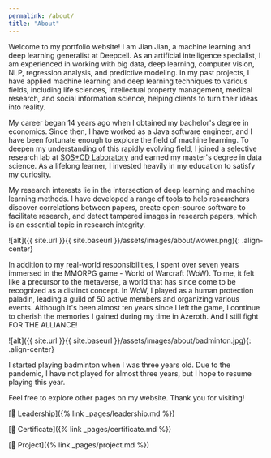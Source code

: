```yaml
---
permalink: /about/
title: "About"
---
```


Welcome to my portfolio website! I am Jian Jian, a machine learning and deep learning generalist at Deepcell. As an artificial intelligence specialist, I am experienced in working with big data, deep learning, computer vision, NLP, regression analysis, and predictive modeling. In my past projects, I have applied machine learning and deep learning techniques to various fields, including life sciences, intellectual property management, medical research, and social information science, helping clients to turn their ideas into reality. 

My career began 14 years ago when I obtained my bachelor's degree in economics. Since then, I have worked as a Java software engineer, and I have been fortunate enough to explore the field of machine learning. To deepen my understanding of this rapidly evolving field, I joined a selective research lab at <a href="https://scienceofscience.org/people/">SOS+CD Laboratory</a> and earned my master's degree in data science. As a lifelong learner, I invested heavily in my education to satisfy my curiosity. 

My research interests lie in the intersection of deep learning and machine learning methods. I have developed a range of tools to help researchers discover correlations between papers, create open-source software to facilitate research, and detect tampered images in research papers, which is an essential topic in research integrity.  

![alt]({{ site.url }}{{ site.baseurl }}/assets/images/about/wower.png){: .align-center}

In addition to my real-world responsibilities, I spent over seven years immersed in the MMORPG game - World of Warcraft (WoW). To me, it felt like a precursor to the metaverse, a world that has since come to be recognized as a distinct concept. In WoW, I played as a human protection paladin, leading a guild of 50 active members and organizing various events. Although it's been almost ten years since I left the game, I continue to cherish the memories I gained during my time in Azeroth. And I still fight FOR THE ALLIANCE!  

![alt]({{ site.url }}{{ site.baseurl }}/assets/images/about/badminton.jpg){: .align-center}

I started playing badminton when I was three years old. Due to the pandemic, I have not played for almost three years, but I hope to resume playing this year.

Feel free to explore other pages on my website. Thank you for visiting!

[:pushpin: Leadership]({% link _pages/leadership.md %})

[:pushpin: Certificate]({% link _pages/certificate.md %})

[:pushpin: Project]({% link _pages/project.md %})
